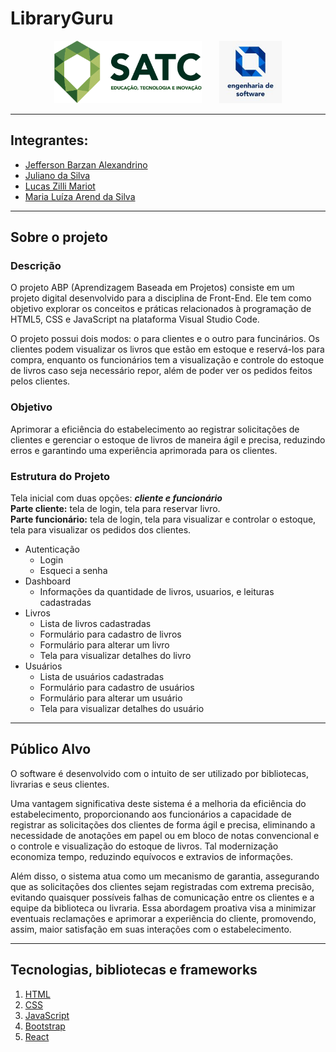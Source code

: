# LibraryGuru
<p align="center">
  <img height="100" src="public/img/satclogo.png">
  &nbsp;&nbsp;&nbsp;&nbsp;&nbsp;
  <img height="100" src="public/img/englogo.jpg">
</p>
  
<hr>

## Integrantes:
- [Jefferson Barzan Alexandrino](https://github.com/JeffAlexandrino)
- [Juliano da Silva](https://github.com/ojulianos)
- [Lucas Zilli Mariot](https://github.com/llucaszm)
- [Maria Luíza Arend da Silva](https://github.com/maluarend)
<hr>

## Sobre o projeto
### Descrição
O projeto ABP (Aprendizagem Baseada em Projetos) consiste em um projeto digital desenvolvido para a disciplina de Front-End. Ele tem como objetivo explorar os conceitos e práticas relacionados à programação de HTML5, CSS e JavaScript na plataforma Visual Studio Code.

O projeto possui dois modos: o para clientes e o outro para funcinários. Os clientes podem visualizar os livros que estão em estoque e reservá-los para compra, enquanto os funcionários tem a visualização e controle do estoque de livros caso seja necessário repor, além de poder ver os pedidos feitos pelos clientes.

### Objetivo
Aprimorar a eficiência do estabelecimento ao registrar solicitações de clientes e gerenciar o estoque de livros de maneira ágil e precisa, reduzindo erros e garantindo uma experiência aprimorada para os clientes.

### Estrutura do Projeto 
Tela inicial com duas opções: ***cliente e funcionário*** <br>
**Parte cliente:** tela de login, tela para reservar livro. <br>
**Parte funcionário:** tela de login, tela para visualizar e controlar o estoque, tela para visualizar os pedidos dos clientes.

- Autenticação
  - Login
  - Esqueci a senha
- Dashboard
  - Informações da quantidade de livros, usuarios, e leituras cadastradas
- Livros
  - Lista de livros cadastradas
  - Formulário para cadastro de livros
  - Formulário para alterar um livro
  - Tela para visualizar detalhes do livro
- Usuários
  - Lista de usuários cadastradas
  - Formulário para cadastro de usuários
  - Formulário para alterar um usuário
  - Tela para visualizar detalhes do usuário

<hr>

## Público Alvo
O software é desenvolvido com o intuito de ser utilizado por bibliotecas, livrarias e seus clientes.

Uma vantagem significativa deste sistema é a melhoria da eficiência do estabelecimento, proporcionando aos funcionários a capacidade de registrar as solicitações dos clientes de forma ágil e precisa, eliminando a necessidade de anotações em papel ou em bloco de notas convencional e o controle e visualização do estoque de livros. Tal modernização economiza tempo, reduzindo equívocos e extravios de informações.

Além disso, o sistema atua como um mecanismo de garantia, assegurando que as solicitações dos clientes sejam registradas com extrema precisão, evitando quaisquer possíveis falhas de comunicação entre os clientes e a equipe da biblioteca ou livraria. Essa abordagem proativa visa a minimizar eventuais reclamações e aprimorar a experiência do cliente, promovendo, assim, maior satisfação em suas interações com o estabelecimento.

<hr>

## Tecnologias, bibliotecas e frameworks
1. [HTML](https://developer.mozilla.org/en-US/docs/Web/HTML)
2. [CSS](https://developer.mozilla.org/en-US/docs/Web/CSS)
3. [JavaScript](https://developer.mozilla.org/en-US/docs/Web/JavaScript)
4. [Bootstrap](https://getbootstrap.com/)
5. [React](https://react.dev/)




